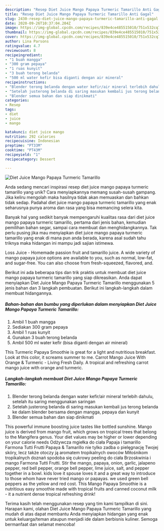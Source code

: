 ```yaml
---
description: "Resep Diet Juice Mango Papaya Turmeric Tamarillo Anti Gagal"
title: "Resep Diet Juice Mango Papaya Turmeric Tamarillo Anti Gagal"
slug: 2430-resep-diet-juice-mango-papaya-turmeric-tamarillo-anti-gagal
date: 2020-09-26T10:37:04.204Z
image: https://img-global.cpcdn.com/recipes/839e4ce485515010/751x532cq70/diet-juice-mango-papaya-turmeric-tamarillo-foto-resep-utama.jpg
thumbnail: https://img-global.cpcdn.com/recipes/839e4ce485515010/751x532cq70/diet-juice-mango-papaya-turmeric-tamarillo-foto-resep-utama.jpg
cover: https://img-global.cpcdn.com/recipes/839e4ce485515010/751x532cq70/diet-juice-mango-papaya-turmeric-tamarillo-foto-resep-utama.jpg
author: Lina Parsons
ratingvalue: 4.7
reviewcount: 8
recipeingredient:
- "1 buah mangga"
- "300 gram pepaya"
- "1 ruas kunyit"
- "3 buah terong belanda"
- "500 ml water kefir bisa diganti dengan air mineral"
recipeinstructions:
- "Blender terong belanda dengan water kefir/air mineral terlebih dahulu, setelah itu saring menggunakan saringan"
- "Setelah justerong belanda di saring masukan kembali jus terong belanda ke dalam blender bersama dengan mangga, pepaya dan kunyit"
- "Blender semua bahan dan siap dinikmati"
categories:
- Resep
tags:
- diet
- juice
- mango

katakunci: diet juice mango 
nutrition: 292 calories
recipecuisine: Indonesian
preptime: "PT33M"
cooktime: "PT43M"
recipeyield: "1"
recipecategory: Dessert

---
```



![Diet Juice Mango Papaya Turmeric Tamarillo](https://img-global.cpcdn.com/recipes/839e4ce485515010/751x532cq70/diet-juice-mango-papaya-turmeric-tamarillo-foto-resep-utama.jpg)

Anda sedang mencari inspirasi resep diet juice mango papaya turmeric tamarillo yang unik? Cara menyiapkannya memang susah-susah gampang. Jika keliru mengolah maka hasilnya tidak akan memuaskan dan bahkan tidak sedap. Padahal diet juice mango papaya turmeric tamarillo yang enak seharusnya punya aroma dan rasa yang bisa memancing selera kita.

Banyak hal yang sedikit banyak mempengaruhi kualitas rasa dari diet juice mango papaya turmeric tamarillo, pertama dari jenis bahan, kemudian pemilihan bahan segar, sampai cara membuat dan menghidangkannya. Tak perlu pusing jika mau menyiapkan diet juice mango papaya turmeric tamarillo yang enak di mana pun anda berada, karena asal sudah tahu triknya maka hidangan ini mampu jadi sajian istimewa.

Loss Juice - Homemade passion fruit and tamarillo juice. A wide variety of mango papaya juice options are available to you, such as normal, low-fat, and sugar-free. You can also choose from fresh-squeezed, flavored, and.


Berikut ini ada beberapa tips dan trik praktis untuk membuat diet juice mango papaya turmeric tamarillo yang siap dikreasikan. Anda dapat menyiapkan Diet Juice Mango Papaya Turmeric Tamarillo menggunakan 5 jenis bahan dan 3 langkah pembuatan. Berikut ini langkah-langkah dalam membuat hidangannya.

<!--inarticleads1-->

##### Bahan-bahan dan bumbu yang diperlukan dalam menyiapkan Diet Juice Mango Papaya Turmeric Tamarillo:

1. Ambil 1 buah mangga
1. Sediakan 300 gram pepaya
1. Ambil 1 ruas kunyit
1. Gunakan 3 buah terong belanda
1. Ambil 500 ml water kefir (bisa diganti dengan air mineral)


This Turmeric Papaya Smoothie is great for a light and nutritious breakfast. Look at this color, it screams summer to me. Carrot Mango Juice With Orange &amp; Turmeric - Living Fresh Daily. A tropical and refreshing carrot mango juice with orange and turmeric. 

<!--inarticleads2-->

##### Langkah-langkah membuat Diet Juice Mango Papaya Turmeric Tamarillo:

1. Blender terong belanda dengan water kefir/air mineral terlebih dahulu, setelah itu saring menggunakan saringan
1. Setelah justerong belanda di saring masukan kembali jus terong belanda ke dalam blender bersama dengan mangga, pepaya dan kunyit
1. Blender semua bahan dan siap dinikmati


This powerful immune boosting juice tastes like bottled sunshine. Mango juice is derived from mango fruit, which grows on tropical trees that belong to the Mangifera genus. Your diet values may be higher or lower depending on your calorie needs Odżywcza mgiełka do ciała Papaja i tamarillo Farmona Tutti Frutti Papaya &amp; Tamarillo nie tylko zadba o pielęgnację Twojej skóry, lecz także otoczy ją aromatem tropikalnych owoców Miłośnikom tropikalnych doznań spodoba się cukrowy peeling do ciała Brzoskwinia i mango Farmona Tutti Frutti. Stir the mango, papaya, onion, garlic, jalapeno pepper, red bell pepper, orange bell pepper, lime juice, salt, and pepper together in a bowl. kids love it spouse loves it and a great way to introduce to those whom have never tried mango or papayas. we used green bell peppers as the yellow and red cost. This Mango Papaya Smoothie is a nutritious easy smoothie made with tropical fruits and canned coconut milk - it a nutrient dense tropical refreshing drink! 

Terima kasih telah menggunakan resep yang tim kami tampilkan di sini. Harapan kami, olahan Diet Juice Mango Papaya Turmeric Tamarillo yang mudah di atas dapat membantu Anda menyiapkan hidangan yang enak untuk keluarga/teman ataupun menjadi ide dalam berbisnis kuliner. Semoga bermanfaat dan selamat mencoba!
